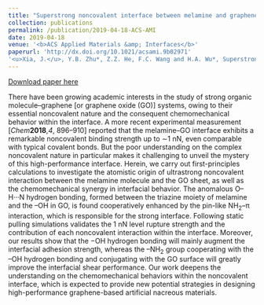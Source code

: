 ```yaml
---
title: "Superstrong noncovalent interface between melamine and graphene oxide"
collection: publications
permalink: /publication/2019-04-18-ACS-AMI
date: 2019-04-18
venue: '<b>ACS Applied Materials &amp; Interfaces</b>'
paperurl: 'http://dx.doi.org/10.1021/acsami.9b02971'
'<u>Xia, J.</u>, Y.B. Zhu*, Z.Z. He, F.C. Wang and H.A. Wu*, Superstrong noncovalent interface between melamine and graphene oxide. <i>ACS Applied Materials &amp; Interfaces</i>, 2019, 11(18): 17068–17078.'
---
```


<a href='http://dx.doi.org/10.1021/acsami.9b02971'>Download paper here</a>

There have been growing academic interests in the study of strong organic molecule–graphene [or graphene oxide (GO)] systems, owing to their essential noncovalent nature and the consequent chemomechanical behavior within the interface. A more recent experimental measurement [<i>Chem</i><b>2018</b>,<i>4</i>, 896–910] reported that the melamine–GO interface exhibits a remarkable noncovalent binding strength up to ∼1 nN, even comparable with typical covalent bonds. But the poor understanding on the complex noncovalent nature in particular makes it challenging to unveil the mystery of this high-performance interface. Herein, we carry out first-principles calculations to investigate the atomistic origin of ultrastrong noncovalent interaction between the melamine molecule and the GO sheet, as well as the chemomechanical synergy in interfacial behavior. The anomalous O–H···N hydrogen bonding, formed between the triazine moiety of melamine and the –OH in GO, is found cooperatively enhanced by the pin-like NH<sub>2</sub>–π interaction, which is responsible for the strong interface. Following static pulling simulations validates the 1 nN level rupture strength and the contribution of each noncovalent interaction within the interface. Moreover, our results show that the −OH hydrogen bonding will mainly augment the interfacial adhesion strength, whereas the –NH<sub>2</sub> group cooperating with the –OH hydrogen bonding and conjugating with the GO surface will greatly improve the interfacial shear performance. Our work deepens the understanding on the chemomechanical behaviors within the noncovalent interface, which is expected to provide new potential strategies in designing high-performance graphene-based artificial nacreous materials.
